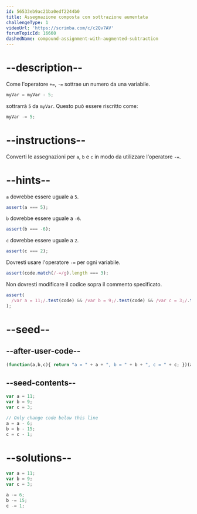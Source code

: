 ```yaml
---
id: 56533eb9ac21ba0edf2244b0
title: Assegnazione composta con sottrazione aumentata
challengeType: 1
videoUrl: 'https://scrimba.com/c/c2Qv7AV'
forumTopicId: 16660
dashedName: compound-assignment-with-augmented-subtraction
---
```


# --description--

Come l'operatore `+=`, `-=` sottrae un numero da una variabile.

```js
myVar = myVar - 5;
```

sottrarrà `5` da `myVar`. Questo può essere riscritto come:

```js
myVar -= 5;
```

# --instructions--

Converti le assegnazioni per `a`, `b` e `c` in modo da utilizzare l'operatore `-=`.

# --hints--

`a` dovrebbe essere uguale a `5`.

```js
assert(a === 5);
```

`b` dovrebbe essere uguale a `-6`.

```js
assert(b === -6);
```

`c` dovrebbe essere uguale a `2`.

```js
assert(c === 2);
```

Dovresti usare l'operatore `-=` per ogni variabile.

```js
assert(code.match(/-=/g).length === 3);
```

Non dovresti modificare il codice sopra il commento specificato.

```js
assert(
  /var a = 11;/.test(code) && /var b = 9;/.test(code) && /var c = 3;/.test(code)
);
```

# --seed--

## --after-user-code--

```js
(function(a,b,c){ return "a = " + a + ", b = " + b + ", c = " + c; })(a,b,c);
```

## --seed-contents--

```js
var a = 11;
var b = 9;
var c = 3;

// Only change code below this line
a = a - 6;
b = b - 15;
c = c - 1;
```

# --solutions--

```js
var a = 11;
var b = 9;
var c = 3;

a -= 6;
b -= 15;
c -= 1;
```
